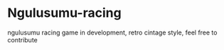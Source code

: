 # Ngulusumu-racing
ngulusumu racing game in development, retro cintage style, feel free to contribute
